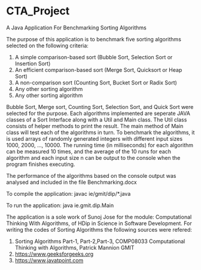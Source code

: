 # CTA_Project
A Java Application For Benchmarking Sorting Algorithms

The purpose of this application is to benchmark five sorting algorithms selected on the following criteria:

1. A simple comparison-based sort (Bubble Sort, Selection Sort or Insertion Sort)
2. An efficient comparison-based sort (Merge Sort, Quicksort or Heap Sort)
3. A non-comparison sort (Counting Sort, Bucket Sort or Radix Sort)
4. Any other sorting algorithm 
5. Any other sorting algorithm 

Bubble Sort, Merge sort, Counting Sort, Selection Sort, and Quick Sort were selected for the purpose. 
Each algorithms implemented are seperate JAVA classes of a Sort Interface along with a Util and Main class.
The Util class consists of helper methods to print the result. The main method of Main class will test each of the algorithms in turn.
To benchmark the algorithms, it is used arrays of randomly generated integers with different input sizes 1000, 2000, ..., 10000.
The running time (in milliseconds) for each algorithm can be measured 10 times, and the average of the 10 runs for each algorithm 
and each input size n can be output to the console when the program finishes executing.

The performance of the algorithms based on the console output was analysed and included in the file Benchmarking.docx

To compile the application: javac ie/gmit/dip/*.java

To run the application: java ie.gmit.dip.Main

The application is a sole work of Sunoj Jose for the module: Computational Thinking With Algorithms, of HDip in Science in Software Development.
For writing the codes of Sorting Algorithms the following sources were refered:

1. Sorting Algorithms Part-1, Part-2,Part-3, COMP08033 Computational Thinking with Algorithms, Patrick Mannion GMIT
2. https://www.geeksforgeeks.org
3. https://www.javatpoint.com




